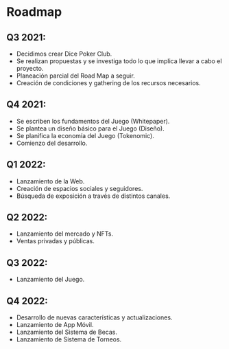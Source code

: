 # Roadmap

## Q3 2021:

- Decidimos crear Dice Poker Club.
- Se realizan propuestas y se investiga todo lo que implica llevar a cabo el proyecto.
- Planeación parcial del Road Map a seguir.
- Creación de condiciones y gathering de los recursos necesarios.

## Q4 2021:

- Se escriben los fundamentos del Juego (Whitepaper).
- Se plantea un diseño básico para el Juego (Diseño).
- Se planifica la economía del Juego (Tokenomic).
- Comienzo del desarrollo.

## Q1 2022:

- Lanzamiento de la Web.
- Creación de espacios sociales y seguidores.
- Búsqueda de exposición a través de distintos canales.

## Q2 2022:

- Lanzamiento del mercado y NFTs.
- Ventas privadas y públicas.

## Q3 2022:

- Lanzamiento del Juego.

## Q4 2022:

- Desarrollo de nuevas características y actualizaciones.
- Lanzamiento de App Móvil.
- Lanzamiento del Sistema de Becas.
- Lanzamiento de Sistema de Torneos.